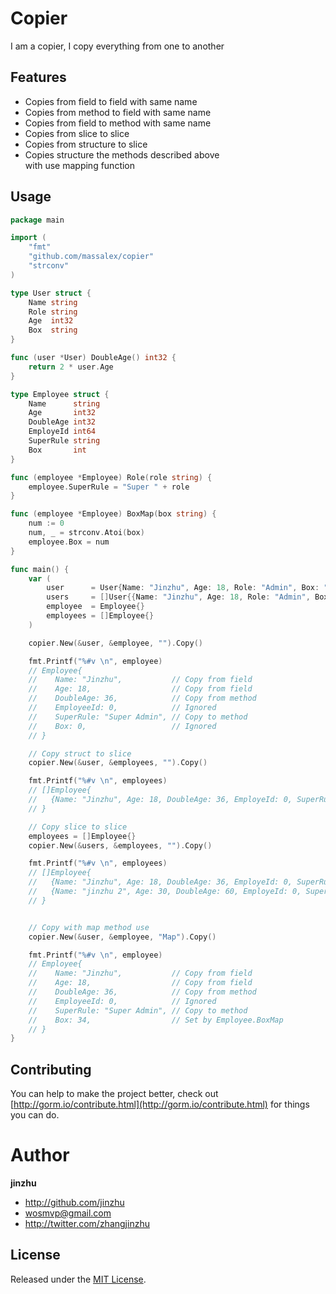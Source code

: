 # Copier

  I am a copier, I copy everything from one to another

## Features

* Copies from field to field with same name
* Copies from method to field with same name
* Copies from field to method with same name
* Copies from slice to slice
* Copies from structure to slice
* Copies structure the methods described above\
with use mapping function 

## Usage

```go
package main

import (
	"fmt"
	"github.com/massalex/copier"
	"strconv"
)

type User struct {
	Name string
	Role string
	Age  int32
	Box  string
}

func (user *User) DoubleAge() int32 {
	return 2 * user.Age
}

type Employee struct {
	Name      string
	Age       int32
	DoubleAge int32
	EmployeId int64
	SuperRule string
	Box       int
}

func (employee *Employee) Role(role string) {
	employee.SuperRule = "Super " + role
}

func (employee *Employee) BoxMap(box string) {
	num := 0
	num, _ = strconv.Atoi(box)
	employee.Box = num
}

func main() {
	var (
		user      = User{Name: "Jinzhu", Age: 18, Role: "Admin", Box: "34"}
		users     = []User{{Name: "Jinzhu", Age: 18, Role: "Admin", Box: "24"}, {Name: "jinzhu 2", Age: 30, Role: "Dev", Box: "55"}}
		employee  = Employee{}
		employees = []Employee{}
	)

	copier.New(&user, &employee, "").Copy()

	fmt.Printf("%#v \n", employee)
	// Employee{
	//    Name: "Jinzhu",           // Copy from field
	//    Age: 18,                  // Copy from field
	//    DoubleAge: 36,            // Copy from method
	//    EmployeeId: 0,            // Ignored
	//    SuperRule: "Super Admin", // Copy to method
	//    Box: 0,					// Ignored
	// }

	// Copy struct to slice
	copier.New(&user, &employees, "").Copy()

	fmt.Printf("%#v \n", employees)
	// []Employee{
	//   {Name: "Jinzhu", Age: 18, DoubleAge: 36, EmployeId: 0, SuperRule: "Super Admin", Box: 0}
	// }

	// Copy slice to slice
	employees = []Employee{}
	copier.New(&users, &employees, "").Copy()

	fmt.Printf("%#v \n", employees)
	// []Employee{
	//   {Name: "Jinzhu", Age: 18, DoubleAge: 36, EmployeId: 0, SuperRule: "Super Admin", Box: 0},
	//   {Name: "jinzhu 2", Age: 30, DoubleAge: 60, EmployeId: 0, SuperRule: "Super Dev", Box: 0},
	// }


	// Copy with map method use
	copier.New(&user, &employee, "Map").Copy()

	fmt.Printf("%#v \n", employee)
	// Employee{
	//    Name: "Jinzhu",           // Copy from field
	//    Age: 18,                  // Copy from field
	//    DoubleAge: 36,            // Copy from method
	//    EmployeeId: 0,            // Ignored
	//    SuperRule: "Super Admin", // Copy to method
	//    Box: 34,					// Set by Employee.BoxMap
	// }
}
```

## Contributing

You can help to make the project better, check out [http://gorm.io/contribute.html](http://gorm.io/contribute.html) for things you can do.

# Author

**jinzhu**

* <http://github.com/jinzhu>
* <wosmvp@gmail.com>
* <http://twitter.com/zhangjinzhu>

## License

Released under the [MIT License](https://github.com/jinzhu/copier/blob/master/License).
